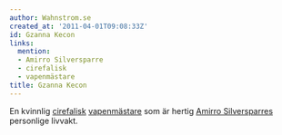 ```yaml
---
author: Wahnstrom.se
created_at: '2011-04-01T09:08:33Z'
id: Gzanna Kecon
links:
  mention:
  - Amirro Silversparre
  - cirefalisk
  - vapenmästare
title: Gzanna Kecon
---
```


En kvinnlig [cirefalisk][] [vapenmästare] som är hertig [Amirro Silversparres] personlige livvakt.

  [cirefalisk]: cirefalisk
  [vapenmästare]: vapenmästare
  [Amirro Silversparres]: Amirro_Silversparre